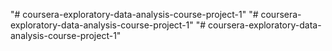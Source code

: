 "# coursera-exploratory-data-analysis-course-project-1" 
"# coursera-exploratory-data-analysis-course-project-1" 
"# coursera-exploratory-data-analysis-course-project-1" 
